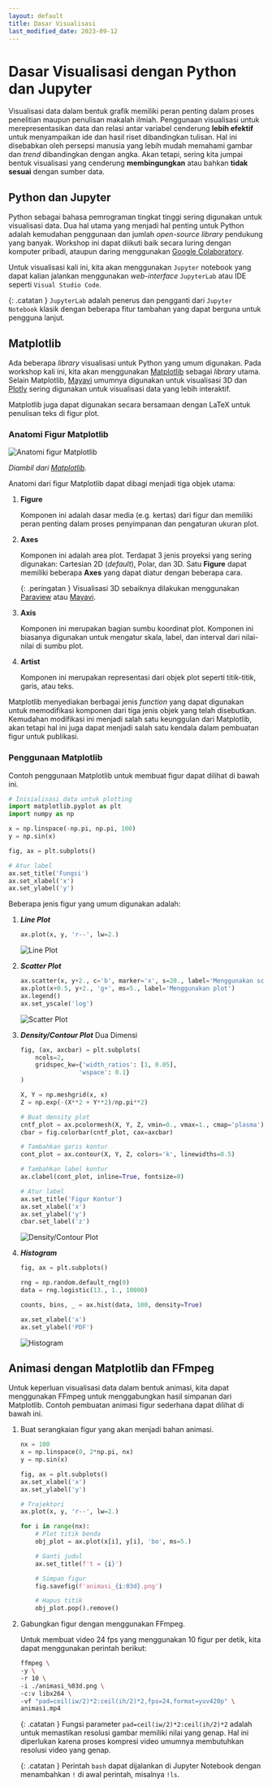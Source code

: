```yaml
---
layout: default
title: Dasar Visualisasi
last_modified_date: 2023-09-12
---
```


# Dasar Visualisasi dengan Python dan Jupyter

Visualisasi data dalam bentuk grafik memiliki peran penting dalam proses penelitian maupun penulisan makalah ilmiah. Penggunaan visualisasi untuk merepresentasikan data dan relasi antar variabel cenderung **lebih efektif** untuk menyampaikan ide dan hasil riset dibandingkan tulisan. Hal ini disebabkan oleh persepsi manusia yang lebih mudah memahami gambar dan *trend* dibandingkan dengan angka. Akan tetapi, sering kita jumpai bentuk visualisasi yang cenderung **membingungkan** atau bahkan **tidak sesuai** dengan sumber data.

## Python dan Jupyter

Python sebagai bahasa pemrograman tingkat tinggi sering digunakan untuk visualisasi data. Dua hal utama yang menjadi hal penting untuk Python adalah kemudahan penggunaan dan jumlah *open-source library* pendukung yang banyak. Workshop ini dapat diikuti baik secara luring dengan komputer pribadi, ataupun daring menggunakan [Google Colaboratory](https://colab.research.google.com/).

Untuk visualisasi kali ini, kita akan menggunakan `Jupyter` notebook yang dapat kalian jalankan menggunakan *web-interface* `JupyterLab` atau IDE seperti `Visual Studio Code`.

{: .catatan }
`JupyterLab` adalah penerus dan pengganti dari `Jupyter Notebook` klasik dengan beberapa fitur tambahan yang dapat berguna untuk pengguna lanjut.

## Matplotlib

Ada beberapa *library* visualisasi untuk Python yang umum digunakan. Pada workshop kali ini, kita akan menggunakan [Matplotlib](https://matplotlib.org/) sebagai *library* utama. Selain Matplotlib, [Mayavi](http://docs.enthought.com/mayavi/mayavi/) umumnya digunakan untuk visualisasi 3D dan [Plotly](https://plotly.com/) sering digunakan untuk visualisasi data yang lebih interaktif.

Matplotlib juga dapat digunakan secara bersamaan dengan LaTeX untuk penulisan teks di figur plot.

### Anatomi Figur Matplotlib

![Anatomi figur Matplotlib](../assets/images/matplotlib_anatomy.png)

*Diambil dari [Matplotlib](https://matplotlib.org/stable/_images/anatomy.png).*

Anatomi dari figur Matplotlib dapat dibagi menjadi tiga objek utama:

1. **Figure**

    Komponen ini adalah dasar media (e.g. kertas) dari figur dan memiliki peran penting dalam proses penyimpanan dan pengaturan ukuran plot.

2. **Axes**

    Komponen ini adalah area plot. Terdapat 3 jenis proyeksi yang sering digunakan: Cartesian 2D (*default*), Polar, dan 3D. Satu **Figure** dapat memiliki beberapa **Axes** yang dapat diatur dengan beberapa cara.

    {: .peringatan }
    Visualisasi 3D sebaiknya dilakukan menggunakan [Paraview](https://www.paraview.org/) atau [Mayavi](http://docs.enthought.com/mayavi/mayavi/).

3. **Axis**

    Komponen ini merupakan bagian sumbu koordinat plot. Komponen ini biasanya digunakan untuk mengatur skala, label, dan interval dari nilai-nilai di sumbu plot.

4. **Artist**

    Komponen ini merupakan representasi dari objek plot seperti titik-titik, garis, atau teks.

Matplotlib menyediakan berbagai jenis *function* yang dapat digunakan untuk memodifikasi komponen dari tiga jenis objek yang telah disebutkan. Kemudahan modifikasi ini menjadi salah satu keunggulan dari Matplotlib, akan tetapi hal ini juga dapat menjadi salah satu kendala dalam pembuatan figur untuk publikasi.

### Penggunaan Matplotlib

Contoh penggunaan Matplotlib untuk membuat figur dapat dilihat di bawah ini.

```python
# Inisialisasi data untuk plotting
import matplotlib.pyplot as plt
import numpy as np

x = np.linspace(-np.pi, np.pi, 100)
y = np.sin(x)

fig, ax = plt.subplots()

# Atur label
ax.set_title('Fungsi')
ax.set_xlabel('x')
ax.set_ylabel('y')
```

Beberapa jenis figur yang umum digunakan adalah:

1. ***Line Plot***

    ```python
    ax.plot(x, y, 'r--', lw=2.)
    ```

    ![Line Plot](../assets/images/line_plot.png)

2. ***Scatter Plot***

    ```python
    ax.scatter(x, y+2., c='b', marker='x', s=20., label='Menggunakan scatter')
    ax.plot(x+0.5, y+2., 'g+', ms=5., label='Menggunakan plot')
    ax.legend()
    ax.set_yscale('log')
    ```

    ![Scatter Plot](../assets/images/scatter_plot.png)

3. ***Density/Contour Plot*** Dua Dimensi

    ```python
    fig, (ax, axcbar) = plt.subplots(
        ncols=2,
        gridspec_kw={'width_ratios': [1, 0.05],
                    'wspace': 0.1}
    )

    X, Y = np.meshgrid(x, x)
    Z = np.exp(-(X**2 + Y**2)/np.pi**2)

    # Buat density plot
    cntf_plot = ax.pcolormesh(X, Y, Z, vmin=0., vmax=1., cmap='plasma')
    cbar = fig.colorbar(cntf_plot, cax=axcbar)

    # Tambahkan garis kontur
    cont_plot = ax.contour(X, Y, Z, colors='k', linewidths=0.5)

    # Tambahkan label kontur
    ax.clabel(cont_plot, inline=True, fontsize=8)

    # Atur label
    ax.set_title('Figur Kontur')
    ax.set_xlabel('x')
    ax.set_ylabel('y')
    cbar.set_label('z')
    ```

    ![Density/Contour Plot](../assets/images/contour_plot.png)

4. ***Histogram***

    ```python
    fig, ax = plt.subplots()

    rng = np.random.default_rng(0)
    data = rng.logistic(13., 1., 10000)

    counts, bins, _ = ax.hist(data, 100, density=True)

    ax.set_xlabel('x')
    ax.set_ylabel('PDF')
    ```

    ![Histogram](../assets/images/histogram_plot.png)

## Animasi dengan Matplotlib dan FFmpeg

Untuk keperluan visualisasi data dalam bentuk animasi, kita dapat menggunakan FFmpeg untuk menggabungkan hasil simpanan dari Matplotlib. Contoh pembuatan animasi figur sederhana dapat dilihat di bawah ini.

1. Buat serangkaian figur yang akan menjadi bahan animasi.

    ```python
    nx = 100
    x = np.linspace(0, 2*np.pi, nx)
    y = np.sin(x)

    fig, ax = plt.subplots()
    ax.set_xlabel('x')
    ax.set_ylabel('y')
    
    # Trajektori
    ax.plot(x, y, 'r--', lw=2.)

    for i in range(nx):
        # Plot titik benda
        obj_plot = ax.plot(x[i], y[i], 'bo', ms=5.)

        # Ganti judul
        ax.set_title(f't = {i}')

        # Simpan figur
        fig.savefig(f'animasi_{i:03d}.png')

        # Hapus titik
        obj_plot.pop().remove()
    ```

2. Gabungkan figur dengan menggunakan FFmpeg.

    Untuk membuat video 24 fps yang menggunakan 10 figur per detik, kita dapat menggunakan perintah berikut:

    ```bash
    ffmpeg \
    -y \
    -r 10 \
    -i ./animasi_%03d.png \
    -c:v libx264 \
    -vf "pad=ceil(iw/2)*2:ceil(ih/2)*2,fps=24,format=yuv420p" \
    animasi.mp4
    ```

    {: .catatan }
    Fungsi parameter `pad=ceil(iw/2)*2:ceil(ih/2)*2` adalah untuk memastikan resolusi gambar memiliki nilai yang genap. Hal ini diperlukan karena proses kompresi video umumnya membutuhkan resolusi video yang genap.

    {: .catatan }
    Perintah `bash` dapat dijalankan di Jupyter Notebook dengan menambahkan `!` di awal perintah, misalnya `!ls`.
